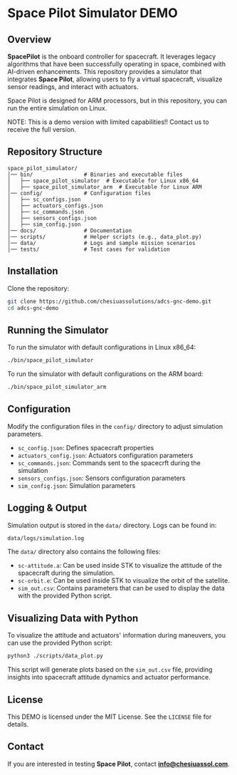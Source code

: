 # Space Pilot Simulator DEMO

## Overview
**SpacePilot** is the onboard controller for spacecraft. It leverages legacy algorithms that have been successfully operating in space, combined with AI-driven enhancements. This repository provides a simulator that integrates **Space Pilot**, allowing users to fly a virtual spacecraft, visualize sensor readings, and interact with actuators.

Space Pilot is designed for ARM processors, but in this repository, you can run the entire simulation on Linux.

NOTE: This is a demo version with limited capabilities!! Contact us to receive the full version.

## Repository Structure
```
space_pilot_simulator/
│── bin/                # Binaries and executable files
│   ├── space_pilot_simulator  # Executable for Linux x86_64
│   ├── space_pilot_simulator_arm  # Executable for Linux ARM
│── config/             # Configuration files
│   ├── sc_configs.json 
│   ├── actuators_configs.json 
│   ├── sc_commands.json 
│   ├── sensors_configs.json 
│   ├── sim_config.json 
│── docs/               # Documentation
│── scripts/            # Helper scripts (e.g., data_plot.py)
│── data/               # Logs and sample mission scenarios
│── tests/              # Test cases for validation
```

## Installation
Clone the repository:
```sh
git clone https://github.com/chesiuassolutions/adcs-gnc-demo.git
cd adcs-gnc-demo
```

## Running the Simulator
To run the simulator with default configurations in Linux x86_64:
```sh
./bin/space_pilot_simulator 
```

To run the simulator with default configurations on the ARM board:
```sh
./bin/space_pilot_simulator_arm
```
## Configuration
Modify the configuration files in the `config/` directory to adjust simulation parameters.
- `sc_config.json`: Defines spacecraft properties
- `actuators_config.json`: Actuators configuration parameters
- `sc_commands.json`:  Commands sent to the spacecrft during the simulation
- `sensors_configs.json`: Sensors configuration parameters
- `sim_config.json`: Simulation parameters

## Logging & Output
Simulation output is stored in the `data/` directory. Logs can be found in:
```sh
data/logs/simulation.log
```
The `data/` directory also contains the following files:
- `sc-attitude.a`: Can be used inside STK to visualize the attitude of the spacecraft during the simulation.
- `sc-orbit.e`: Can be used inside STK to visualize the orbit of the satellite.
- `sim_out.csv`: Contains parameters that can be used to display the data with the provided Python script.

## Visualizing Data with Python
To visualize the attitude and actuators' information during maneuvers, you can use the provided Python script:
```sh
python3 ./scripts/data_plot.py
```
This script will generate plots based on the `sim_out.csv` file, providing insights into spacecraft attitude dynamics and actuator performance.


## License
This DEMO is licensed under the MIT License. See the `LICENSE` file for details.

## Contact
If you are interested in testing **Space Pilot**, contact **info@chesiuassol.com**.
